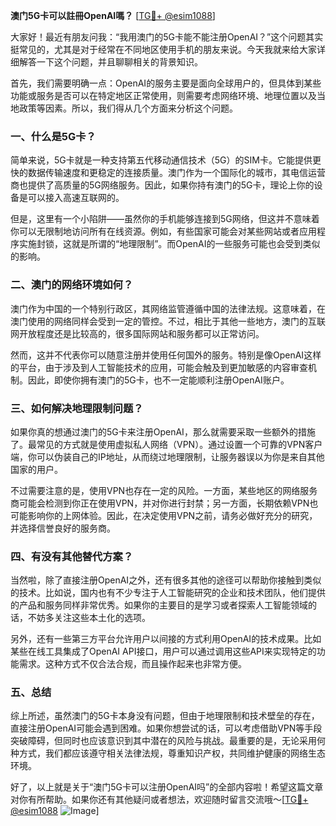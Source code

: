 **澳门5G卡可以註冊OpenAI嗎？** [[TG💪+ @esim1088](https://t.me/s/esim1088)]

大家好！最近有朋友问我：“我用澳门的5G卡能不能注册OpenAI？”这个问题其实挺常见的，尤其是对于经常在不同地区使用手机的朋友来说。今天我就来给大家详细解答一下这个问题，并且聊聊相关的背景知识。

首先，我们需要明确一点：OpenAI的服务主要是面向全球用户的，但具体到某些功能或服务是否可以在特定地区正常使用，则需要考虑网络环境、地理位置以及当地政策等因素。所以，我们得从几个方面来分析这个问题。

### 一、什么是5G卡？

简单来说，5G卡就是一种支持第五代移动通信技术（5G）的SIM卡。它能提供更快的数据传输速度和更稳定的连接质量。澳门作为一个国际化的城市，其电信运营商也提供了高质量的5G网络服务。因此，如果你持有澳门的5G卡，理论上你的设备是可以接入高速互联网的。

但是，这里有一个小陷阱——虽然你的手机能够连接到5G网络，但这并不意味着你可以无限制地访问所有在线资源。例如，有些国家可能会对某些网站或者应用程序实施封锁，这就是所谓的“地理限制”。而OpenAI的一些服务可能也会受到类似的影响。

### 二、澳门的网络环境如何？

澳门作为中国的一个特别行政区，其网络监管遵循中国的法律法规。这意味着，在澳门使用的网络同样会受到一定的管控。不过，相比于其他一些地方，澳门的互联网开放程度还是比较高的，很多国际网站和服务都可以正常访问。

然而，这并不代表你可以随意注册并使用任何国外的服务。特别是像OpenAI这样的平台，由于涉及到人工智能技术的应用，可能会触及到更加敏感的内容审查机制。因此，即使你拥有澳门的5G卡，也不一定能顺利注册OpenAI账户。

### 三、如何解决地理限制问题？

如果你真的想通过澳门的5G卡来注册OpenAI，那么就需要采取一些额外的措施了。最常见的方式就是使用虚拟私人网络（VPN）。通过设置一个可靠的VPN客户端，你可以伪装自己的IP地址，从而绕过地理限制，让服务器误以为你是来自其他国家的用户。

不过需要注意的是，使用VPN也存在一定的风险。一方面，某些地区的网络服务商可能会检测到你正在使用VPN，并对你进行封禁；另一方面，长期依赖VPN也可能影响你的上网体验。因此，在决定使用VPN之前，请务必做好充分的研究，并选择信誉良好的服务商。

### 四、有没有其他替代方案？

当然啦，除了直接注册OpenAI之外，还有很多其他的途径可以帮助你接触到类似的技术。比如说，国内也有不少专注于人工智能研究的企业和技术团队，他们提供的产品和服务同样非常优秀。如果你的主要目的是学习或者探索人工智能领域的话，不妨多关注这些本土化的选项。

另外，还有一些第三方平台允许用户以间接的方式利用OpenAI的技术成果。比如某些在线工具集成了OpenAI API接口，用户可以通过调用这些API来实现特定的功能需求。这种方式不仅合法合规，而且操作起来也非常方便。

### 五、总结

综上所述，虽然澳门的5G卡本身没有问题，但由于地理限制和技术壁垒的存在，直接注册OpenAI可能会遇到困难。如果你想尝试的话，可以考虑借助VPN等手段突破障碍，但同时也应该意识到其中潜在的风险与挑战。最重要的是，无论采用何种方式，我们都应该遵守相关法律法规，尊重知识产权，共同维护健康的网络生态环境。

好了，以上就是关于“澳门5G卡可以注册OpenAI吗”的全部内容啦！希望这篇文章对你有所帮助。如果你还有其他疑问或者想法，欢迎随时留言交流哦～[[TG💪+ @esim1088](https://t.me/s/esim1088) ![Image](https://i.postimg.cc/4NQfJmqS/Snipaste-2025-05-13-00-14-12.png)]